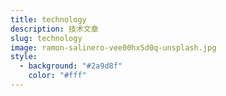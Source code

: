 ```yaml
---
title: technology
description: 技术文章
slug: technology
image: ramon-salinero-vee00hx5d0q-unsplash.jpg
style:
  - background: "#2a9d8f"
    color: "#fff"
---
```

